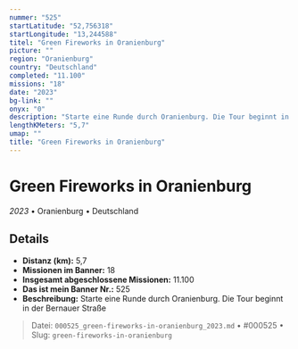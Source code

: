 ```yaml
---
nummer: "525"
startLatitude: "52,756318"
startLongitude: "13,244588"
titel: "Green Fireworks in Oranienburg"
picture: ""
region: "Oranienburg"
country: "Deutschland"
completed: "11.100"
missions: "18"
date: "2023"
bg-link: ""
onyx: "0"
description: "Starte eine Runde durch Oranienburg. Die Tour beginnt in der Bernauer Straße"
lengthKMeters: "5,7"
umap: ""
title: "Green Fireworks in Oranienburg"
---
```

# Green Fireworks in Oranienburg

*2023* • Oranienburg • Deutschland



## Details
- **Distanz (km):** 5,7
- **Missionen im Banner:** 18
- **Insgesamt abgeschlossene Missionen:** 11.100
- **Das ist mein Banner Nr.:** 525
- **Beschreibung:** Starte eine Runde durch Oranienburg. Die Tour beginnt in der Bernauer Straße



> Datei: `000525_green-fireworks-in-oranienburg_2023.md` • #000525 • Slug: `green-fireworks-in-oranienburg`
